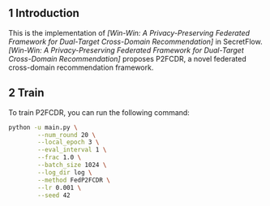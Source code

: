## 1 Introduction

This is the implementation of *[Win-Win: A Privacy-Preserving Federated Framework for Dual-Target Cross-Domain Recommendation]* in SecretFlow. *[Win-Win: A Privacy-Preserving Federated Framework for Dual-Target Cross-Domain Recommendation]* proposes P2FCDR, a novel federated cross-domain recommendation framework.

## 2 Train

To train P2FCDR, you can run the following command:

```bash
python -u main.py \
        --num_round 20 \
        --local_epoch 3 \
        --eval_interval 1 \
        --frac 1.0 \
        --batch_size 1024 \
        --log_dir log \
        --method FedP2FCDR \
        --lr 0.001 \
        --seed 42 
```